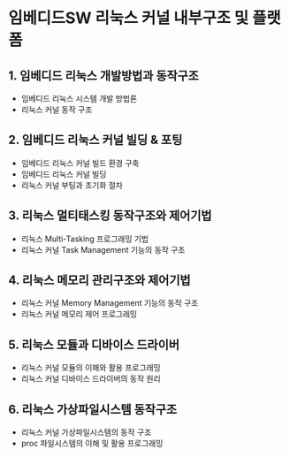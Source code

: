 # 임베디드SW 리눅스 커널 내부구조 및 플랫폼
## 1. 임베디드 리눅스 개발방법과  동작구조	
* 임베디드 리눅스 시스템 개발 방법론
* 리눅스 커널 동작 구조
## 2. 임베디드 리눅스 커널 빌딩 & 포팅	
* 임베디드 리눅스 커널 빌드 환경 구축
* 임베디드 리눅스 커널 빌딩
* 리눅스 커널 부팅과 초기화 절차
## 3. 리눅스 멀티태스킹 동작구조와 제어기법	
* 리눅스 Multi-Tasking 프로그래밍 기법
* 리눅스 커널 Task Management 기능의 동작 구조
## 4. 리눅스 메모리 관리구조와 제어기법	
* 리눅스 커널 Memory Management 기능의 동작 구조
* 리눅스 커널 메모리 제어 프로그래밍
## 5. 리눅스 모듈과 디바이스 드라이버
* 리눅스 커널 모듈의 이해와 활용 프로그래밍
* 리눅스 커널 디바이스 드라이버의 동작 원리
## 6. 리눅스 가상파일시스템 동작구조	
* 리눅스 커널 가상파일시스템의 동작 구조
* proc 파일시스템의 이해 및 활용 프로그래밍
